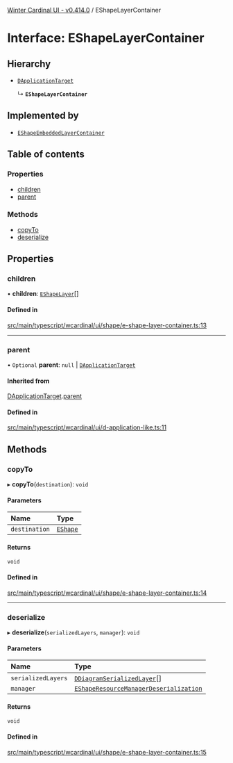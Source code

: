 [Winter Cardinal UI - v0.414.0](../index.md) / EShapeLayerContainer

# Interface: EShapeLayerContainer

## Hierarchy

- [`DApplicationTarget`](DApplicationTarget.md)

  ↳ **`EShapeLayerContainer`**

## Implemented by

- [`EShapeEmbeddedLayerContainer`](../classes/EShapeEmbeddedLayerContainer.md)

## Table of contents

### Properties

- [children](EShapeLayerContainer.md#children)
- [parent](EShapeLayerContainer.md#parent)

### Methods

- [copyTo](EShapeLayerContainer.md#copyto)
- [deserialize](EShapeLayerContainer.md#deserialize)

## Properties

### children

• **children**: [`EShapeLayer`](EShapeLayer.md)[]

#### Defined in

[src/main/typescript/wcardinal/ui/shape/e-shape-layer-container.ts:13](https://github.com/winter-cardinal/winter-cardinal-ui/blob/v0.414.0/src/main/typescript/wcardinal/ui/shape/e-shape-layer-container.ts#L13)

___

### parent

• `Optional` **parent**: ``null`` \| [`DApplicationTarget`](DApplicationTarget.md)

#### Inherited from

[DApplicationTarget](DApplicationTarget.md).[parent](DApplicationTarget.md#parent)

#### Defined in

[src/main/typescript/wcardinal/ui/d-application-like.ts:11](https://github.com/winter-cardinal/winter-cardinal-ui/blob/v0.414.0/src/main/typescript/wcardinal/ui/d-application-like.ts#L11)

## Methods

### copyTo

▸ **copyTo**(`destination`): `void`

#### Parameters

| Name | Type |
| :------ | :------ |
| `destination` | [`EShape`](EShape.md) |

#### Returns

`void`

#### Defined in

[src/main/typescript/wcardinal/ui/shape/e-shape-layer-container.ts:14](https://github.com/winter-cardinal/winter-cardinal-ui/blob/v0.414.0/src/main/typescript/wcardinal/ui/shape/e-shape-layer-container.ts#L14)

___

### deserialize

▸ **deserialize**(`serializedLayers`, `manager`): `void`

#### Parameters

| Name | Type |
| :------ | :------ |
| `serializedLayers` | [`DDiagramSerializedLayer`](DDiagramSerializedLayer.md)[] |
| `manager` | [`EShapeResourceManagerDeserialization`](../classes/EShapeResourceManagerDeserialization.md) |

#### Returns

`void`

#### Defined in

[src/main/typescript/wcardinal/ui/shape/e-shape-layer-container.ts:15](https://github.com/winter-cardinal/winter-cardinal-ui/blob/v0.414.0/src/main/typescript/wcardinal/ui/shape/e-shape-layer-container.ts#L15)
